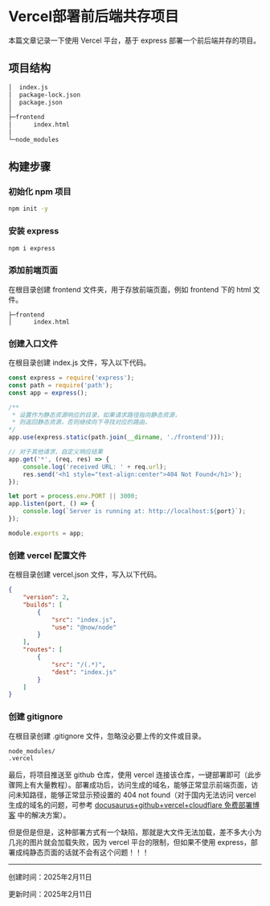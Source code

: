 # Vercel部署前后端共存项目

本篇文章记录一下使用 Vercel 平台，基于 express 部署一个前后端并存的项目。

## 项目结构

```bash
│  index.js
│  package-lock.json
│  package.json
│
├─frontend
│      index.html
│
└─node_modules
```

## 构建步骤

### 初始化 npm 项目

```bash
npm init -y
```

### 安装 express

```bash
npm i express
```

### 添加前端页面

在根目录创建 frontend 文件夹，用于存放前端页面，例如 frontend 下的 html 文件。

```
├─frontend
│      index.html
```

### 创建入口文件

在根目录创建 index.js 文件，写入以下代码。

```js
const express = require('express');
const path = require('path');
const app = express();

/**
 * 设置作为静态资源响应的目录，如果请求路径指向静态资源，
 * 则返回静态资源，否则继续向下寻找对应的路由。
*/
app.use(express.static(path.join(__dirname, './frontend')));

// 对于其他请求，自定义响应结果
app.get('*', (req, res) => {
    console.log('received URL: ' + req.url);
    res.send('<h1 style="text-align:center">404 Not Found</h1>');
});

let port = process.env.PORT || 3000;
app.listen(port, () => {
    console.log(`Server is running at: http://localhost:${port}`);
});

module.exports = app;
```

### 创建 vercel 配置文件

在根目录创建 vercel.json 文件，写入以下代码。

```json
{
    "version": 2,
    "builds": [
        {
            "src": "index.js",
            "use": "@now/node"
        }
    ],
    "routes": [
        {
            "src": "/(.*)",
            "dest": "index.js"
        }
    ]
}
```

### 创建 gitignore

在根目录创建 .gitignore 文件，忽略没必要上传的文件或目录。

```bash
node_modules/
.vercel
```

最后，将项目推送至 github 仓库，使用 vercel 连接该仓库，一键部署即可（此步骤网上有大量教程）。部署成功后，访问生成的域名，能够正常显示前端页面，访问未知路径，能够正常显示预设置的 404 not found（对于国内无法访问 vercel 生成的域名的问题，可参考 [docusaurus+github+vercel+cloudflare 免费部署博客](https://www.jawon.site/docs/%E6%9C%8D%E5%8A%A1%E5%99%A8%E7%9B%B8%E5%85%B3/%E7%BD%91%E7%AB%99%E6%90%AD%E5%BB%BA/docusaurus+github+vercel%) 中的解决方案）。

但是但是但是，这种部署方式有一个缺陷，那就是大文件无法加载，差不多大小为几兆的图片就会加载失败，因为 vercel 平台的限制，但如果不使用 express，部署成纯静态页面的话就不会有这个问题！！！

---

创建时间：2025年2月11日

更新时间：2025年2月11日
